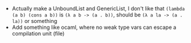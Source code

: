 * Actually make a UnboundList and GenericList, I don't like that `(lambda (a b) (cons a b))` is `(λ a b -> (a . b))`, should be `(λ a la -> (a . la))` or something
* Add something like ocaml, where no weak type vars can escape a compilation unit (file)
